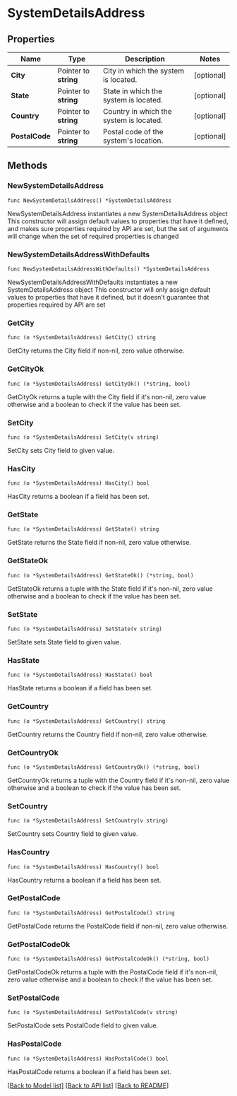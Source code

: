 # SystemDetailsAddress

## Properties

Name | Type | Description | Notes
------------ | ------------- | ------------- | -------------
**City** | Pointer to **string** | City in which the system is located. | [optional] 
**State** | Pointer to **string** | State in which the system is located. | [optional] 
**Country** | Pointer to **string** | Country in which the system is located. | [optional] 
**PostalCode** | Pointer to **string** | Postal code of the system&#39;s location. | [optional] 

## Methods

### NewSystemDetailsAddress

`func NewSystemDetailsAddress() *SystemDetailsAddress`

NewSystemDetailsAddress instantiates a new SystemDetailsAddress object
This constructor will assign default values to properties that have it defined,
and makes sure properties required by API are set, but the set of arguments
will change when the set of required properties is changed

### NewSystemDetailsAddressWithDefaults

`func NewSystemDetailsAddressWithDefaults() *SystemDetailsAddress`

NewSystemDetailsAddressWithDefaults instantiates a new SystemDetailsAddress object
This constructor will only assign default values to properties that have it defined,
but it doesn't guarantee that properties required by API are set

### GetCity

`func (o *SystemDetailsAddress) GetCity() string`

GetCity returns the City field if non-nil, zero value otherwise.

### GetCityOk

`func (o *SystemDetailsAddress) GetCityOk() (*string, bool)`

GetCityOk returns a tuple with the City field if it's non-nil, zero value otherwise
and a boolean to check if the value has been set.

### SetCity

`func (o *SystemDetailsAddress) SetCity(v string)`

SetCity sets City field to given value.

### HasCity

`func (o *SystemDetailsAddress) HasCity() bool`

HasCity returns a boolean if a field has been set.

### GetState

`func (o *SystemDetailsAddress) GetState() string`

GetState returns the State field if non-nil, zero value otherwise.

### GetStateOk

`func (o *SystemDetailsAddress) GetStateOk() (*string, bool)`

GetStateOk returns a tuple with the State field if it's non-nil, zero value otherwise
and a boolean to check if the value has been set.

### SetState

`func (o *SystemDetailsAddress) SetState(v string)`

SetState sets State field to given value.

### HasState

`func (o *SystemDetailsAddress) HasState() bool`

HasState returns a boolean if a field has been set.

### GetCountry

`func (o *SystemDetailsAddress) GetCountry() string`

GetCountry returns the Country field if non-nil, zero value otherwise.

### GetCountryOk

`func (o *SystemDetailsAddress) GetCountryOk() (*string, bool)`

GetCountryOk returns a tuple with the Country field if it's non-nil, zero value otherwise
and a boolean to check if the value has been set.

### SetCountry

`func (o *SystemDetailsAddress) SetCountry(v string)`

SetCountry sets Country field to given value.

### HasCountry

`func (o *SystemDetailsAddress) HasCountry() bool`

HasCountry returns a boolean if a field has been set.

### GetPostalCode

`func (o *SystemDetailsAddress) GetPostalCode() string`

GetPostalCode returns the PostalCode field if non-nil, zero value otherwise.

### GetPostalCodeOk

`func (o *SystemDetailsAddress) GetPostalCodeOk() (*string, bool)`

GetPostalCodeOk returns a tuple with the PostalCode field if it's non-nil, zero value otherwise
and a boolean to check if the value has been set.

### SetPostalCode

`func (o *SystemDetailsAddress) SetPostalCode(v string)`

SetPostalCode sets PostalCode field to given value.

### HasPostalCode

`func (o *SystemDetailsAddress) HasPostalCode() bool`

HasPostalCode returns a boolean if a field has been set.


[[Back to Model list]](../README.md#documentation-for-models) [[Back to API list]](../README.md#documentation-for-api-endpoints) [[Back to README]](../README.md)


